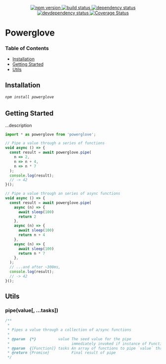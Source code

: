 <p align="center">
  <a href="http://badge.fury.io/js/powerglove">
    <img alt="npm version" src="https://badge.fury.io/js/powerglove.svg" />
  </a>
  <a href="https://travis-ci.org/jozanza/powerglove">
    <img alt="build status" src="https://travis-ci.org/jozanza/powerglove.svg" />
  </a>
  <a href="https://david-dm.org/jozanza/powerglove">
    <img alt="dependency status" src="https://david-dm.org/jozanza/powerglove.svg" />
  </a>
  <a href="https://david-dm.org/jozanza/powerglove#info=devDependencies">
    <img alt="devdependency status" src="https://david-dm.org/jozanza/powerglove/dev-status.svg" />
  </a>
  <a href='https://coveralls.io/github/jozanza/powerglove?branch=master'>
    <img src='https://coveralls.io/repos/jozanza/powerglove/badge.svg?branch=master&service=github' alt='Coverage Status' />
  </a>
</p>

# Powerglove

### Table of Contents

- [Installation](#installation)
- [Getting Started](#getting-started)
- [Utils](#API)

Installation
------------

###### `npm install powerglove`

Getting Started
---------------

...description

```js
import * as powerglove from 'powerglove';

// Pipe a value through a series of functions
void async () => {
  const result = await powerglove.pipe(
    n => 2,
    n => n + 4,
    n => n * 7
  );
  console.log(result);
  // -> 42
}();

// Pipe a value through an series of async functions
void async () => {
  const result = await powerglove.pipe(
    async (n) => {
      await sleep(100)
      return 2
    },
    async (n) => {
      await sleep(100)
      return n + 4
    },
    async (n) => {
      await sleep(100)
      return n * 7
    },
  );
  // ...and after ~300ms,
  console.log(result);
  // -> 42
}();
```

Utils
-----

### pipe(value[, ...tasks])
```js
/**
 *
 * Pipes a value through a collection of a/sync functions
 *
 * @param  {*}          value The seed value for the pipe
 *                            immediately invoked if instance of Function
 * @param  {[Function]} tasks An array of functions to pipe `value` through
 * @return {Promise}          Final result of pipe
 */
```
